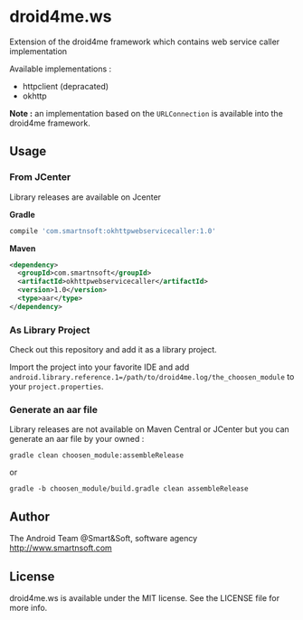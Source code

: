 # droid4me.ws
Extension of the droid4me framework which contains web service caller implementation

Available implementations :

* httpclient (depracated)
* okhttp

**Note :** an implementation based on the `URLConnection` is available into the droid4me framework.

## Usage

### From JCenter

Library releases are available on Jcenter

**Gradle**

```groovy
compile 'com.smartnsoft:okhttpwebservicecaller:1.0'
```

**Maven**

```xml
<dependency>
  <groupId>com.smartnsoft</groupId>
  <artifactId>okhttpwebservicecaller</artifactId>
  <version>1.0</version>
  <type>aar</type>
</dependency>
```

### As Library Project

Check out this repository and add it as a library project.

Import the project into your favorite IDE and add `android.library.reference.1=/path/to/droid4me.log/the_choosen_module` to your `project.properties`.

### Generate an aar file

Library releases are not available on Maven Central or JCenter but you can generate an aar file by your owned :

```console
gradle clean choosen_module:assembleRelease
```

or

```console
gradle -b choosen_module/build.gradle clean assembleRelease
```

## Author

The Android Team @Smart&Soft, software agency http://www.smartnsoft.com

## License

droid4me.ws is available under the MIT license. See the LICENSE file for more info.
